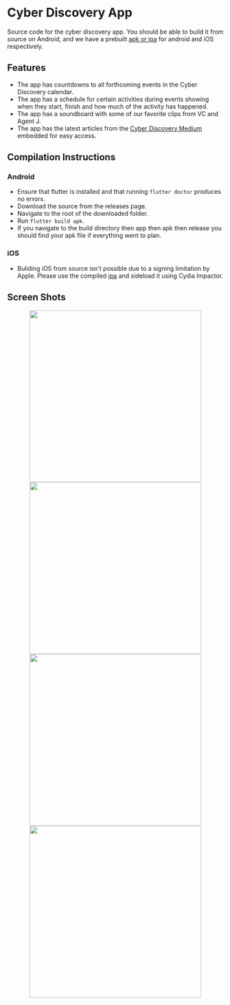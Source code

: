 # Cyber Discovery App

Source code for the cyber discovery app.  You should be able to build it from source on Android, and we have a prebuilt [apk or ipa](https://github.com/CyberDiscovery/Cyber-Discovery-App/releases/tag/0.3) for android and iOS respectively.

## Features

* The app has countdowns to all forthcoming events in the Cyber Discovery calendar.
* The app has a schedule for certain activities during events showing when they start, finish and how much of the activity has happened. 
* The app has a soundboard with some of our favorite clips from VC and Agent J.
* The app has the latest articles from the [Cyber Discovery Medium](https://medium.com/cyber-discovery) embedded for easy access.

## Compilation Instructions

### Android
* Ensure that flutter is installed and that running `flutter doctor` produces no errors.
* Download the source from the releases page. 
* Navigate to the root of the downloaded folder.
* Run `flutter build apk`.
* If you navigate to the build directory then app then apk then release you should find your apk file if everything went to plan. 
### iOS
* Buliding iOS from source isn't possible due to a signing limitation by Apple. Please use the compiled [ipa](https://github.com/CyberDiscovery/Cyber-Discovery-App/releases/) and sideload it using Cydia Impactor.

## Screen Shots

<p align="center">
<img src="https://cdn.discordapp.com/attachments/409860647170342919/457574918700400661/device-2018-06-16-165902.png" width="400">
<img src="https://cdn.discordapp.com/attachments/409860647170342919/457575256534548481/device-2018-06-16-170038.png" width="400">
<img src="https://cdn.discordapp.com/attachments/458769653481865227/466994626801434635/device-2018-07-12-164927.png" width="400">
<img src="https://cdn.discordapp.com/attachments/416622714556645376/467392769699217419/device-2018-07-13-191052.png" width="400">
</p>
